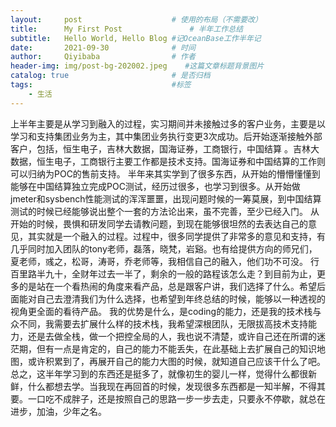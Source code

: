 ```yaml
---
layout:     post                    # 使用的布局（不需要改）
title:      My First Post               # 半年工作总结 
subtitle:   Hello World, Hello Blog #记OceanBase工作半年记
date:       2021-09-30              # 时间
author:     Qiyibaba                # 作者
header-img: img/post-bg-202002.jpeg    #这篇文章标题背景图片
catalog: true                       # 是否归档
tags:                               #标签
    - 生活
---
```


上半年主要是从学习到融入的过程，实习期间并未接触过多的客户业务，主要是以学习和支持集团业务为主，其中集团业务执行变更3次成功。后开始逐渐接触外部客户，包括，恒生电子，吉林大数据，国海证券，工商银行，中国结算 。吉林大数据，恒生电子，工商银行主要工作都是技术支持。国海证券和中国结算的工作则可以归纳为POC的售前支持。
半年来其实学到了很多东西，从开始的懵懵懂懂到能够在中国结算独立完成POC测试，经历过很多，也学习到很多。从开始做jmeter和sysbench性能测试的浑浑噩噩，出现问题时候的一筹莫展，到中国结算测试的时候已经能够说出整个一套的方法论出来，虽不完善，至少已经入门。
从开始的时候，畏惧和研发同学去请教问题，到现在能够很坦然的去表达自己的意见，其实就是一个融入的过程。过程中，很多同学提供了非常多的意见和支持，有几乎同时加入团队的tony老师，磊落，晓梵，岩谿。也有给提供方向的师兄们，夏老师，彧之，松哥，涛哥，乔老师等，我相信自己的融入，他们功不可没。
行百里路半九十，全财年过去一半了，剩余的一般的路程该怎么走？到目前为止，更多的是站在一个看热闹的角度来看产品，总是跟客户讲，我们选择了什么。希望后面能对自己去澄清我们为什么选择，也希望到年终总结的时候，能够以一种透视的视角更全面的看待产品。
我的优势是什么，是coding的能力，还是我的技术栈与众不同，我需要去扩展什么样的技术栈，我希望深根团队，无限拔高技术支持能力，还是去做全栈，做一个把控全局的人，我也说不清楚，或许自己还在所谓的迷茫期，但有一点是肯定的，自己的能力不能丢失，在此基础上去扩展自己的知识地图，或许积累到了，再展开自己的能力大图的时候，就知道自己应该干什么了吧。
总之，这半年学习到的东西还是挺多了，就像初生的婴儿一样，觉得什么都很新鲜，什么都想去学。当我现在再回首的时候，发现很多东西都是一知半解，不得其要。一口吃不成胖子，还是按照自己的思路一步一步去走，只要永不停歇，就总在进步，加油，少年之名。
